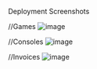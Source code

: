 Deployment Screenshots

//Games
![image](https://github.com/PreethamM03/Final-Project-PM-MM-AJ/assets/89367067/755a58aa-0b71-4f84-8fc1-b0fc93b026ef)

//Consoles
![image](https://github.com/PreethamM03/Final-Project-PM-MM-AJ/assets/89367067/7d02736f-d0b2-4f92-a671-8b9c8dddcf9a)

//Invoices
![image](https://github.com/PreethamM03/Final-Project-PM-MM-AJ/assets/89367067/8983267e-40cf-4208-8c53-08f1946ce4a2)

